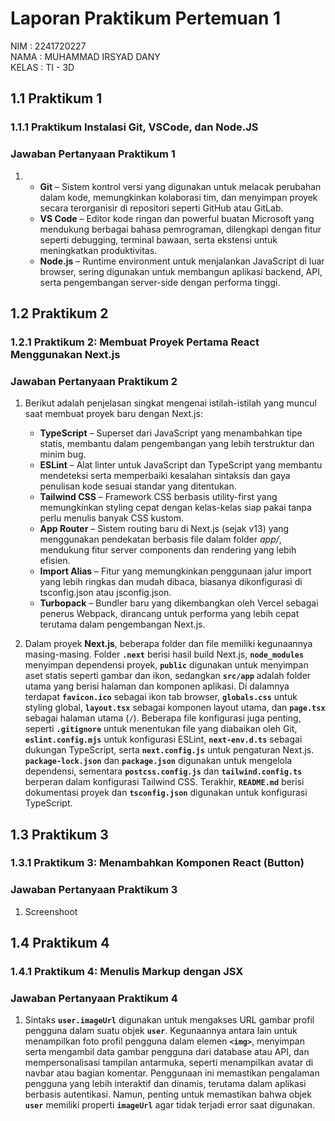 # Laporan Praktikum Pertemuan 1

NIM : 2241720227 \
NAMA : MUHAMMAD IRSYAD DANY \
KELAS : TI - 3D

## 1.1 Praktikum 1

### 1.1.1 Praktikum Instalasi Git, VSCode, dan Node.JS

### Jawaban Pertanyaan Praktikum 1

1. - **Git** – Sistem kontrol versi yang digunakan untuk melacak perubahan dalam kode, memungkinkan kolaborasi tim, dan menyimpan proyek secara terorganisir di repositori seperti GitHub atau GitLab.
   - **VS Code** – Editor kode ringan dan powerful buatan Microsoft yang mendukung berbagai bahasa pemrograman, dilengkapi dengan fitur seperti debugging, terminal bawaan, serta ekstensi untuk meningkatkan produktivitas.
   - **Node.js** – Runtime environment untuk menjalankan JavaScript di luar browser, sering digunakan untuk membangun aplikasi backend, API, serta pengembangan server-side dengan performa tinggi.

## 1.2 Praktikum 2

### 1.2.1 Praktikum 2: Membuat Proyek Pertama React Menggunakan Next.js

### Jawaban Pertanyaan Praktikum 2

1. Berikut adalah penjelasan singkat mengenai istilah-istilah yang muncul saat membuat proyek baru dengan Next.js:

   - **TypeScript** – Superset dari JavaScript yang menambahkan tipe statis, membantu dalam pengembangan yang lebih terstruktur dan minim bug.
   - **ESLint** – Alat linter untuk JavaScript dan TypeScript yang membantu mendeteksi serta memperbaiki kesalahan sintaksis dan gaya penulisan kode sesuai standar yang ditentukan.
   - **Tailwind CSS** – Framework CSS berbasis utility-first yang memungkinkan styling cepat dengan kelas-kelas siap pakai tanpa perlu menulis banyak CSS kustom.
   - **App Router** – Sistem routing baru di Next.js (sejak v13) yang menggunakan pendekatan berbasis file dalam folder _app/_, mendukung fitur server components dan rendering yang lebih efisien.
   - **Import Alias** – Fitur yang memungkinkan penggunaan jalur import yang lebih ringkas dan mudah dibaca, biasanya dikonfigurasi di tsconfig.json atau jsconfig.json.
   - **Turbopack** – Bundler baru yang dikembangkan oleh Vercel sebagai penerus Webpack, dirancang untuk performa yang lebih cepat terutama dalam pengembangan Next.js.

2. Dalam proyek **Next.js**, beberapa folder dan file memiliki kegunaannya masing-masing. Folder **`.next`** berisi hasil build Next.js, **`node_modules`** menyimpan dependensi proyek, **`public`** digunakan untuk menyimpan aset statis seperti gambar dan ikon, sedangkan **`src/app`** adalah folder utama yang berisi halaman dan komponen aplikasi. Di dalamnya terdapat **`favicon.ico`** sebagai ikon tab browser, **`globals.css`** untuk styling global, **`layout.tsx`** sebagai komponen layout utama, dan **`page.tsx`** sebagai halaman utama (`/`). Beberapa file konfigurasi juga penting, seperti **`.gitignore`** untuk menentukan file yang diabaikan oleh Git, **`eslint.config.mjs`** untuk konfigurasi ESLint, **`next-env.d.ts`** sebagai dukungan TypeScript, serta **`next.config.js`** untuk pengaturan Next.js. **`package-lock.json`** dan **`package.json`** digunakan untuk mengelola dependensi, sementara **`postcss.config.js`** dan **`tailwind.config.ts`** berperan dalam konfigurasi Tailwind CSS. Terakhir, **`README.md`** berisi dokumentasi proyek dan **`tsconfig.json`** digunakan untuk konfigurasi TypeScript.

## 1.3 Praktikum 3

### 1.3.1 Praktikum 3: Menambahkan Komponen React (Button)

### Jawaban Pertanyaan Praktikum 3

1. Screenshoot

## 1.4 Praktikum 4

### 1.4.1 Praktikum 4: Menulis Markup dengan JSX

### Jawaban Pertanyaan Praktikum 4

1. Sintaks **`user.imageUrl`** digunakan untuk mengakses URL gambar profil pengguna dalam suatu objek **`user`**. Kegunaannya antara lain untuk menampilkan foto profil pengguna dalam elemen **`<img>`**, menyimpan serta mengambil data gambar pengguna dari database atau API, dan mempersonalisasi tampilan antarmuka, seperti menampilkan avatar di navbar atau bagian komentar. Penggunaan ini memastikan pengalaman pengguna yang lebih interaktif dan dinamis, terutama dalam aplikasi berbasis autentikasi. Namun, penting untuk memastikan bahwa objek **`user`** memiliki properti **`imageUrl`** agar tidak terjadi error saat digunakan.
